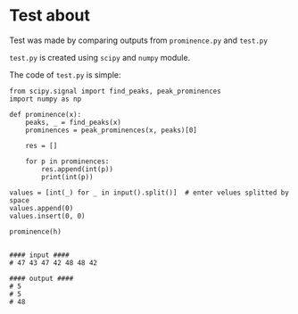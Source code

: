 # Test about

Test was made by comparing outputs from `prominence.py` and `test.py`

`test.py` is created using `scipy` and `numpy` module.

The code of `test.py` is simple:

```python3
from scipy.signal import find_peaks, peak_prominences
import numpy as np

def prominence(x):
    peaks, _ = find_peaks(x)
    prominences = peak_prominences(x, peaks)[0]

    res = []

    for p in prominences:
        res.append(int(p))
        print(int(p))

values = [int(_) for _ in input().split()]  # enter velues splitted by space
values.append(0)
values.insert(0, 0)

prominence(h)


#### input ####
# 47 43 47 42 48 48 42

#### output ####
# 5
# 5
# 48
```